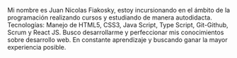 Mi nombre es Juan Nicolas Fiakosky, estoy incursionando en el ámbito de la programación realizando cursos y estudiando de manera autodidacta. 
Tecnologías: Manejo de HTML5, CSS3, Java Script, Type Script, Git-Github, Scrum y React JS. 
Busco desarrollarme y perfeccionar mis conocimientos sobre desarrollo web. En constante aprendizaje y buscando ganar la mayor experiencia posible.
